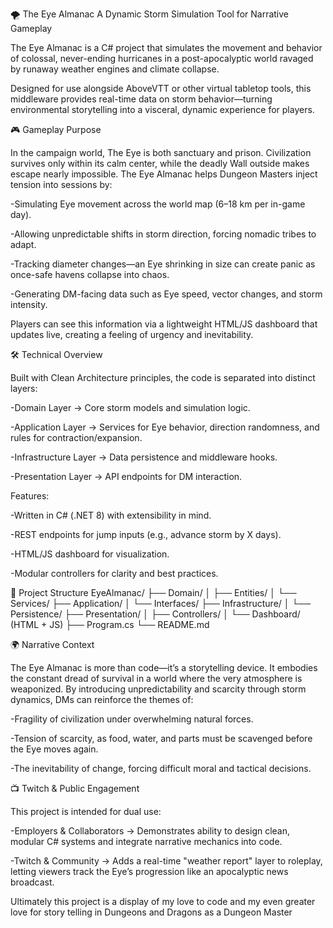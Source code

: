 🌪️ The Eye Almanac
A Dynamic Storm Simulation Tool for Narrative Gameplay

The Eye Almanac is a C# project that simulates the movement and behavior of colossal, never-ending hurricanes in a post-apocalyptic world ravaged by runaway weather engines and climate collapse.

Designed for use alongside AboveVTT or other virtual tabletop tools, this middleware provides real-time data on storm behavior—turning environmental storytelling into a visceral, dynamic experience for players.

🎮 Gameplay Purpose

In the campaign world, The Eye is both sanctuary and prison. Civilization survives only within its calm center, while the deadly Wall outside makes escape nearly impossible. The Eye Almanac helps Dungeon Masters inject tension into sessions by:

-Simulating Eye movement across the world map (6–18 km per in-game day).

-Allowing unpredictable shifts in storm direction, forcing nomadic tribes to adapt.

-Tracking diameter changes—an Eye shrinking in size can create panic as once-safe havens collapse into chaos.

-Generating DM-facing data such as Eye speed, vector changes, and storm intensity.


Players can see this information via a lightweight HTML/JS dashboard that updates live, creating a feeling of urgency and inevitability.

🛠️ Technical Overview

Built with Clean Architecture principles, the code is separated into distinct layers:

-Domain Layer → Core storm models and simulation logic.

-Application Layer → Services for Eye behavior, direction randomness, and rules for contraction/expansion.

-Infrastructure Layer → Data persistence and middleware hooks.

-Presentation Layer → API endpoints for DM interaction.


Features:

-Written in C# (.NET 8) with extensibility in mind.

-REST endpoints for jump inputs (e.g., advance storm by X days).

-HTML/JS dashboard for visualization.

-Modular controllers for clarity and best practices.


📂 Project Structure
EyeAlmanac/
 ├── Domain/
 │   ├── Entities/
 │   └── Services/
 ├── Application/
 │   └── Interfaces/
 ├── Infrastructure/
 │   └── Persistence/
 ├── Presentation/
 │   ├── Controllers/
 │   └── Dashboard/ (HTML + JS)
 ├── Program.cs
 └── README.md

🌍 Narrative Context

The Eye Almanac is more than code—it’s a storytelling device. It embodies the constant dread of survival in a world where the very atmosphere is weaponized. By introducing unpredictability and scarcity through storm dynamics, DMs can reinforce the themes of:

-Fragility of civilization under overwhelming natural forces.

-Tension of scarcity, as food, water, and parts must be scavenged before the Eye moves again.

-The inevitability of change, forcing difficult moral and tactical decisions.



📺 Twitch & Public Engagement

This project is intended for dual use:

-Employers & Collaborators → Demonstrates ability to design clean, modular C# systems and integrate narrative mechanics into code.

-Twitch & Community → Adds a real-time "weather report" layer to roleplay, letting viewers track the Eye’s progression like an apocalyptic news broadcast.



Ultimately this project is a display of my love to code and my even greater love for story telling in Dungeons and Dragons as a Dungeon Master

